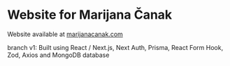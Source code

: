 # Website for Marijana Čanak

Website available at [marijanacanak.com](https://marijanacanak.com)

branch v1: Built using React / Next.js, Next Auth, Prisma, React Form Hook, Zod, Axios and MongoDB database
